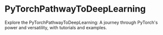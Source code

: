 # PyTorchPathwayToDeepLearning
Explore the PyTorchPathwayToDeepLearning: A journey through PyTorch's power and versatility, with tutorials and examples.
